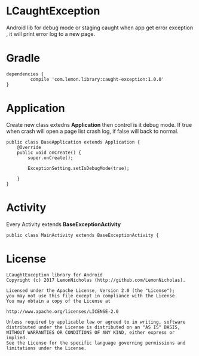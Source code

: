 # LCaughtException
Android lib for debug mode or staging caught when app get error exception , it will print error log to a new page.

# Gradle
```
dependencies {
         compile 'com.lemon.library:caught-exception:1.0.0'
}
```

# Application
Create new class extedns **Application** then control is it debug mode. If true when crash will open a page list crash log, if false will back to normal.
```
public class BaseApplication extends Application {
    @Override
    public void onCreate() {
        super.onCreate();

        ExceptionSetting.setIsDebugMode(true);

    }
}
```

# Activity
Every Activity extends **BaseExceptionActivity**
```
public class MainActivity extends BaseExceptionActivity {
```

# License
```
LCaughtException library for Android
Copyright (c) 2017 LemonNicholas (http://github.com/LemonNicholas).

Licensed under the Apache License, Version 2.0 (the "License");
you may not use this file except in compliance with the License.
You may obtain a copy of the License at

http://www.apache.org/licenses/LICENSE-2.0

Unless required by applicable law or agreed to in writing, software
distributed under the License is distributed on an "AS IS" BASIS,
WITHOUT WARRANTIES OR CONDITIONS OF ANY KIND, either express or implied.
See the License for the specific language governing permissions and
limitations under the License.
